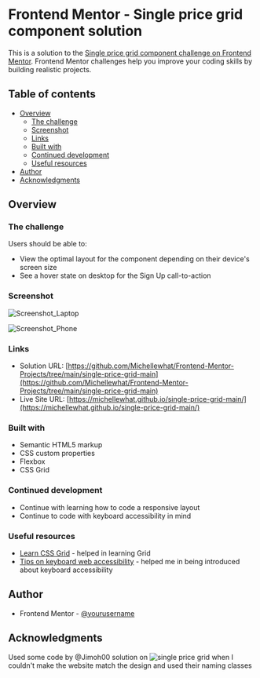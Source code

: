 # Frontend Mentor - Single price grid component solution

This is a solution to the [Single price grid component challenge on Frontend Mentor](https://www.frontendmentor.io/challenges/single-price-grid-component-5ce41129d0ff452fec5abbbc). Frontend Mentor challenges help you improve your coding skills by building realistic projects. 

## Table of contents

- [Overview](#overview)
  - [The challenge](#the-challenge)
  - [Screenshot](#screenshot)
  - [Links](#links)
  - [Built with](#built-with)
  - [Continued development](#continued-development)
  - [Useful resources](#useful-resources)
- [Author](#author)
- [Acknowledgments](#acknowledgments)

## Overview

### The challenge

Users should be able to:

- View the optimal layout for the component depending on their device's screen size
- See a hover state on desktop for the Sign Up call-to-action

### Screenshot
![Screenshot_Laptop](/images/Screenshot%202024-01-05%20at%2011-54-48%20Frontend%20Mentor%20Single%20Price%20Grid.png)

![Screenshot_Phone](/images/Screenshot%202024-01-05%20at%2011-55-52%20Frontend%20Mentor%20Single%20Price%20Grid.png)

### Links

- Solution URL: [https://github.com/Michellewhat/Frontend-Mentor-Projects/tree/main/single-price-grid-main](https://github.com/Michellewhat/Frontend-Mentor-Projects/tree/main/single-price-grid-main)
- Live Site URL: [https://michellewhat.github.io/single-price-grid-main/](https://michellewhat.github.io/single-price-grid-main/)

### Built with

- Semantic HTML5 markup
- CSS custom properties
- Flexbox
- CSS Grid

### Continued development

- Continue with learning how to code a responsive layout
- Continue to code with keyboard accessibility in mind

### Useful resources

- [Learn CSS Grid](https://youtu.be/EiNiSFIPIQE?si=UQ_m3XM3MVQPd0Lq) - helped in learning Grid
- [Tips on keyboard web accessibility](https://youtu.be/3NgFI9rGCys?si=R4a9f3iWL8rYR_v6) - helped me in being introduced about keyboard accessibility

## Author

- Frontend Mentor - [@yourusername](https://www.frontendmentor.io/profile/yourusername)

## Acknowledgments

Used some code by @Jimoh00 solution on ![single price grid](https://www.frontendmentor.io/solutions/single-price-grid-F6aFBXpMLY) when I couldn't make the website match the design and used their naming classes
